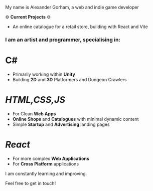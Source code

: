 My name is Alexander Gorham, a web and indie game developer

⚙️ **Current Projects** ⚙️
- An online catalogue for a retail store, building with React and Vite
  
### I am an artist and programmer, specialising in:

# C# 
- Primarily working within **Unity**
- Building **2D** and **3D** Platformers and Dungeon Crawlers

# *HTML,CSS,JS* 
- For Clean **Web Apps**
- **Online Shops** and **Catalogues** with minimal dynamic content
- Simple **Startup** and **Advertising** landing pages

# *React* 
- For more complex **Web Applications**
- For **Cross Platform** applications

I am constantly learning and improving.

Feel free to get in touch!
